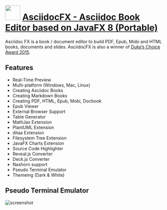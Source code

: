 ﻿# <img src="https://cdn.jsdelivr.net/gh/chtof/chocolatey-packages/automatic/asciidocfx.portable/asciidocfx.png" width="48" height="48"/> [AsciidocFX - Asciidoc Book Editor based on JavaFX 8 (Portable)](https://chocolatey.org/packages/asciidocfx.portable)

Asciidoc FX is a book / document editor to build PDF, Epub, Mobi and HTML books, documents and slides. AsciidocFX is also a winner of [Duke’s Choice Award 2015](https://www.oracle.com/corporate/pressrelease/dukes-award-102815.html).
## Features

* Real-Time Preview
* Multi-platform (Windows, Mac, Linux)
* Creating Asciidoc Books
* Creating Markdown Books
* Creating PDF, HTML, Epub, Mobi, Docbook
* Epub Viewer
* External Browser Support
* Table Generator
* MathJax Extension
* PlantUML Extension
* ditaa Extension
* Filesystem Tree Extension
* JavaFX Charts Extension
* Source Code Highlighter
* Reveal.js Converter
* Deck.js Converter
* Nashorn support
* Pseudo Terminal Emulator
* Themeing (Dark & White)

## Pseudo Terminal Emulator

![screenshot](https://cdn.jsdelivr.net/gh/chtof/chocolatey-packages/automatic/asciidocfx.portable/screenshot.png)